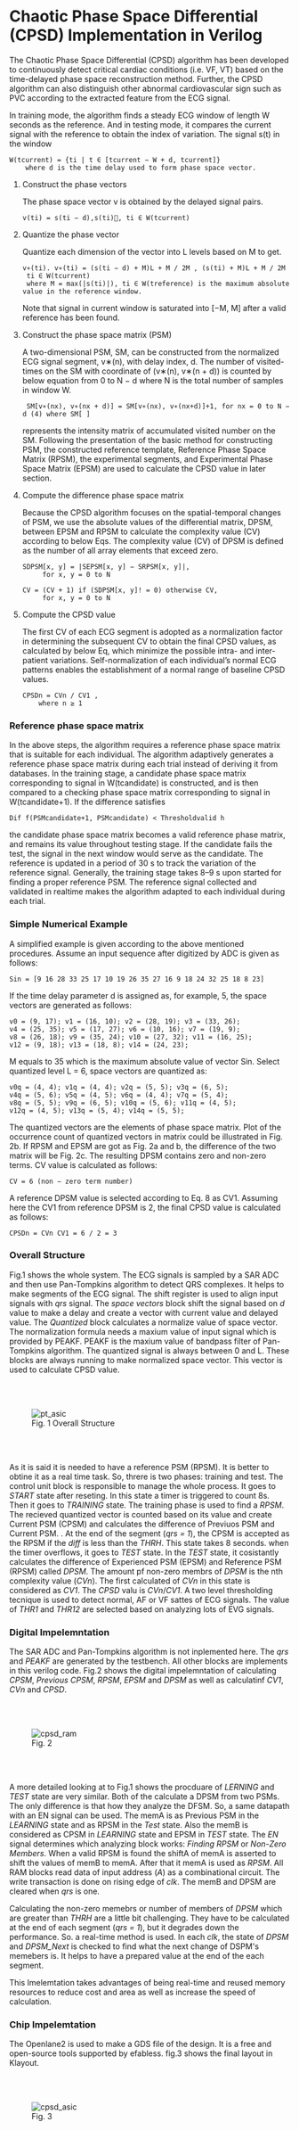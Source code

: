 # Chaotic Phase Space Differential (CPSD) Implementation in Verilog


The Chaotic Phase Space Differential (CPSD) algorithm has been developed to continuously detect critical cardiac conditions (i.e. VF, VT) based on the time-delayed phase space reconstruction method. Further, the CPSD algorithm can also distinguish other abnormal cardiovascular sign such as PVC according to the extracted feature from the ECG signal.

In training mode, the algorithm finds a steady ECG window of length W seconds as the reference. And in testing mode, it compares the current signal with the reference to obtain the index of variation. The signal s(t) in the window

	W(tcurrent) = {ti | t ∈ [tcurrent − W + d, tcurrent]}
		where d is the time delay used to form phase space vector.

 1. Construct the phase vectors

	The phase space vector v is obtained by the delayed signal pairs. 

		v(ti) = s(ti − d),s(ti), ti ∈ W(tcurrent)
	
 2. Quantize the phase vector
 
	Quantize each dimension of the vector into L levels based on M to get.
	
		v∗(ti). v∗(ti) = (s(ti − d) + M)L + M / 2M , (s(ti) + M)L + M / 2M
		 ti ∈ W(tcurrent)
		 where M = max(|s(ti)|), ti ∈ W(treference) is the maximum absolute value in the reference window.
	Note that signal in current window is saturated into [−M, M] after a valid reference has been found.

 3. Construct the phase space matrix (PSM)
 
	 A two-dimensional PSM, SM, can be constructed from the normalized ECG signal segment, v∗(n), with delay index, d. The number of visited-times on the SM with coordinate of (v∗(n), v∗(n + d)) is counted by below equation from 0 to N − d where N is the total number of samples in window W. 
 
		 SM[v∗(nx), v∗(nx + d)] = SM[v∗(nx), v∗(nx+d)]+1, for nx = 0 to N − d (4) where SM[ ] 

	represents the intensity matrix of accumulated visited number on the SM. Following the presentation of the basic method for constructing PSM, the constructed reference template, Reference Phase Space Matrix (RPSM), the experimental segments, and Experimental Phase Space Matrix (EPSM) are used to calculate the CPSD value in later section.

 4. Compute the difference phase space matrix

	Because the CPSD algorithm focuses on the spatial-temporal changes of PSM, we use the absolute values of the differential matrix, DPSM, between EPSM and RPSM to calculate the complexity value (CV) according to below Eqs. The complexity value (CV) of DPSM is defined as the number of all array elements that exceed zero.
	
		SDPSM[x, y] = |SEPSM[x, y] − SRPSM[x, y]|,
			 for x, y = 0 to N

		CV = (CV + 1) if (SDPSM[x, y]! = 0) otherwise CV, 
			 for x, y = 0 to N
		
 5. Compute the CPSD value

	The first CV of each ECG segment is adopted as a normalization factor in determining the subsequent CV to obtain the final CPSD values, as calculated by below Eq, which minimize the possible intra- and inter-patient variations. Self-normalization of each individual’s normal ECG patterns enables the establishment of a normal range of baseline CPSD values. 
	
		CPSDn = CVn / CV1 , 
			where n ≥ 1

### Reference phase space matrix

In the above steps, the algorithm requires a reference phase space matrix that is suitable for each individual. The algorithm adaptively generates a reference phase space matrix during each trial instead of deriving it from databases. In the training stage, a candidate phase space matrix corresponding to signal in W(tcandidate) is constructed, and is then compared to a checking phase space matrix corresponding to signal in W(tcandidate+1). If the difference satisfies

	Dif f(PSMcandidate+1, PSMcandidate) < Thresholdvalid h

the candidate phase space matrix becomes a valid reference phase matrix, and remains its value throughout testing stage. If the candidate fails the test, the signal in the next window would serve as the candidate. The reference is updated in a period of 30 s to track the variation of the reference signal. Generally, the training stage takes 8–9 s upon started for finding a proper reference PSM. The reference signal collected and validated in realtime makes the algorithm adapted to each individual during each trial.

### Simple Numerical Example

A simplified example is given according to the above mentioned procedures. Assume an input sequence after digitized by ADC is given as follows:

	Sin = [9 16 28 33 25 17 10 19 26 35 27 16 9 18 24 32 25 18 8 23]

If the time delay parameter d is assigned as, for example, 5, the space vectors are generated as follows:

	v0 = (9, 17); v1 = (16, 10); v2 = (28, 19); v3 = (33, 26); 
	v4 = (25, 35); v5 = (17, 27); v6 = (10, 16); v7 = (19, 9); 
	v8 = (26, 18); v9 = (35, 24); v10 = (27, 32); v11 = (16, 25); 
	v12 = (9, 18); v13 = (18, 8); v14 = (24, 23);

M equals to 35 which is the maximum absolute value of vector Sin. Select quantized level L = 6, space vectors are quantized as:

	v0q = (4, 4); v1q = (4, 4); v2q = (5, 5); v3q = (6, 5); 
	v4q = (5, 6); v5q = (4, 5); v6q = (4, 4); v7q = (5, 4); 
	v8q = (5, 5); v9q = (6, 5); v10q = (5, 6); v11q = (4, 5); 
	v12q = (4, 5); v13q = (5, 4); v14q = (5, 5);

The quantized vectors are the elements of phase space matrix. Plot of the occurrence count of quantized vectors in matrix could be illustrated in Fig. 2b. If RPSM and EPSM are got as Fig. 2a and b, the difference of the two matrix will be Fig. 2c. The resulting DPSM contains zero and non-zero terms. CV value is calculated as follows:

	CV = 6 (non − zero term number)

A reference DPSM value is selected according to Eq. 8 as CV1. Assuming here the CV1 from reference DPSM is 2, the final CPSD value is calculated as follows: 

	CPSDn = CVn CV1 = 6 / 2 = 3

### Overall Structure

Fig.1 shows the whole system. The ECG signals is sampled by a SAR ADC and then use Pan-Tompkins algorithm to detect QRS complexes. It helps to make segments of the ECG signal. The shift register is used to align input signals with *qrs* signal. The *space vectors* block shift the signal based on *d* value to make a delay and create a vector with current value and delayed value. The *Quantized* block calculates a normalize value of space vector. The normalization formula needs a maxium value of input signal which is provided by PEAKF. PEAKF is the maxium value of bandpass filter of Pan-Tompkins algorithm. The quantized signal is always between 0 and L. These blocks are always running to make normalized space vector. This vector is used to calculate CPSD value.

<br />
<br />


<figure>
  <img src="https://github.com/hosein-mokarian/cpsd_verilog/blob/main/figs/cpsd.jpg" alt="pt_asic">
  <figcaption>Fig. 1 Overall Structure</figcaption>
</figure>


<br />
<br />

As it is said it is needed to have a reference PSM (RPSM). It is better to obtine it as a real time task. So, threre is two phases: training and test. The control unit block is responsible to manage the whole process. It goes to *START* state after reseting. In this state a timer is triggered to count 8s. Then it goes to *TRAINING* state.
The training phase is used to find a *RPSM*. The recieved quantized vector is counted based on its value and create Current PSM (CPSM) and calculates the difference of Previuos PSM and Current PSM. . At the end of the segment (*qrs = 1*), the CPSM is accepted as the RPSM if the *diff* is less than the *THRH*. This state takes 8 seconds. when the timer overflows, it goes to *TEST* state.
In the *TEST* state, it cosistantly calculates the difference of Experienced PSM (EPSM) and Reference PSM (RPSM) called *DPSM*. The amount pf non-zero membrs of *DPSM* is the nth complexity value (*CVn*). The first calculated of *CVn* in this state is considered as *CV1*. The *CPSD* valu is *CVn*/*CV1*.
A two level thresholding tecnique is used to detect normal, AF or VF sattes of ECG signals. The value of *THR1* and *THR12* are selected based on analyzing lots of EVG signals.

### Digital Impelemntation

The SAR ADC and Pan-Tompkins algorithm is not inplemented here. The *qrs* and *PEAKF* are generated by the testbench. All other blocks are implements in this verilog code. Fig.2 shows the digital impelemntation of calculating *CPSM*, *Previous CPSM*, *RPSM*, *EPSM* and *DPSM* as well as calculatinf *CV1*, *CVn* and *CPSD*.

<br />
<br />


<figure>
  <img src="https://github.com/hosein-mokarian/cpsd_verilog/blob/main/figs/cpsd_ram.jpg" alt="cpsd_ram">
  <figcaption>Fig. 2</figcaption>
</figure>


<br />
<br />

A more detailed looking at to Fig.1 shows the procduare of *LERNING* and *TEST* state are very similar. Both of the calculate a DPSM from two PSMs. The only difference is that how they analyze the DFSM. So, a same datapath with an EN signal can be used. The memA is as Previous PSM in the *LEARNING* state and as RPSM in the *Test* state. Also the memB is considered as CPSM in *LEARNING* state and EPSM in *TEST* state. The *EN* signal determines which analyzing block works: *Finding RPSM* or *Non-Zero Members*.
When a valid RPSM is found the shiftA of memA is asserted to shift the values of memB to memA. After that it memA is used as *RPSM*. All RAM blocks read data of input address (*A*) as a combinational circuit. The write transaction is done on rising edge of *clk*. The memB and DPSM are cleared when *qrs* is one. 

Calculating the non-zero memebrs or number of members of *DPSM* which are greater than *THRH* are a little bit challenging. They have to be calculated at the end of each segment (*qrs = 1*), but it degrades down the performance. So. a real-time method is used. In each *clk*, the state of *DPSM* and *DPSM_Next* is checked to find what the next change of DSPM's memebers is. It helps to have a prepared value at the end of the each segment.

This Imelemtation takes advantages of being real-time and reused memory resources to reduce cost and area as well as increase the speed of calculation.

### Chip Impelemtation

The Openlane2 is used to make a GDS file of the design. It is a free and open-source tools supported by efabless. fig.3 shows the final layout in Klayout.

<br />
<br />


<figure>
  <img src="https://github.com/hosein-mokarian/cpsd_verilog/blob/main/figs/cpsd_asic.png" alt="cpsd_asic">
  <figcaption>Fig. 3</figcaption>
</figure>


<br />
<br />
